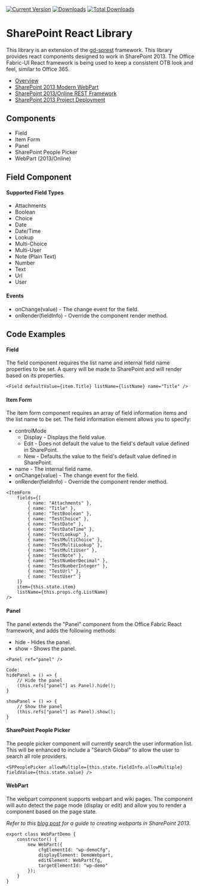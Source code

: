[![Current Version](https://badge.fury.io/js/gd-sprest-react.svg)](https://www.npmjs.com/package/gd-sprest-react)
[![Downloads](https://img.shields.io/npm/dm/gd-sprest-react.svg)](https://www.npmjs.com/package/gd-sprest-react)
[![Total Downloads](https://img.shields.io/npm/dt/gd-sprest-react.svg)](https://www.npmjs.com/package/gd-sprest-react)

# SharePoint React Library
This library is an extension of the [gd-sprest](https://gunjandatta.github.io/sprest) framework. This library provides react components designed to work in SharePoint 2013. The Office Fabric-UI React framework is being used to keep a consistent OTB look and feel, similar to Office 365.
* [Overview](http://dattabase.com/sharepoint-react-components/)
* [SharePoint 2013 Modern WebPart](http://dattabase.com/sharepoint-2013-modern-webpart)
* [SharePoint 2013/Online REST Framework](https://gunjandatta.github.io/sprest)
* [SharePoint 2013 Project Deployment](http://dattabase.com/sharepoint-2013-project-deployment/)

## Components
* Field
* Item Form
* Panel
* SharePoint People Picker
* WebPart (2013/Online)

## Field Component
#### Supported Field Types
* Attachments
* Boolean
* Choice
* Date
* Date/Time
* Lookup
* Multi-Choice
* Multi-User
* Note (Plain Text)
* Number
* Text
* Url
* User

#### Events
* onChange(value) - The change event for the field.
* onRender(fieldInfo) - Override the component render method.


## Code Examples
#### Field
The field component requires the list name and internal field name properties to be set. A query will be made to SharePoint and will render based on its properties.
```
<Field defaultValue={item.Title} listName={listName} name="Title" />
```


#### Item Form
The item form component requires an array of field information items and the list name to be set. The field information element allows you to specify:
* controlMode
    * Display - Displays the field value.
    * Edit - Does not default the value to the field's default value defined in SharePoint.
    * New - Defaults the value to the field's default value defined in SharePoint.
* name - The internal field name.
* onChange(value) - The change event for the field.
* onRender(fieldInfo) - Override the component render method.
```
<ItemForm
    fields={[
        { name: "Attachments" },
        { name: "Title" },
        { name: "TestBoolean" },
        { name: "TestChoice" },
        { name: "TestDate" },
        { name: "TestDateTime" },
        { name: "TestLookup" },
        { name: "TestMultiChoice" },
        { name: "TestMultiLookup" },
        { name: "TestMultiUser" },
        { name: "TestNote" },
        { name: "TestNumberDecimal" },
        { name: "TestNumberInteger" },
        { name: "TestUrl" },
        { name: "TestUser" }
    ]}
    item={this.state.item}
    listName={this.props.cfg.ListName}
/>
```

#### Panel
The panel extends the "Panel" component from the Office Fabric React framework, and adds the following methods:
* hide - Hides the panel.
* show - Shows the panel.
```
<Panel ref="panel" />

Code:
hidePanel = () => {
    // Hide the panel
    (this.refs["panel"] as Panel).hide();
}

showPanel = () => {
    // Show the panel
    (this.refs["panel"] as Panel).show();
}

```

#### SharePoint People Picker
The people picker component will currently search the user information list. This will be enhanced to include a "Search Global" to allow the user to search all role providers.
```
<SPPeoplePicker allowMultiple={this.state.fieldInfo.allowMultiple} fieldValue={this.state.value} />
```


#### WebPart
The webpart component supports webpart and wiki pages. The component will auto detect the page mode (display or edit) and allow you to render a component based on the page state.

_Refer to this [blog post](http://dattabase.com/sharepoint-2013-modern-webpart/) for a guide to creating webparts in SharePoint 2013._
```
export class WebPartDemo {
    constructor() {
        new WebPart({
            cfgElementId: "wp-demoCfg",
            displayElement: DemoWebpart,
            editElement: WebPartCfg,
            targetElementId: "wp-demo"
        });
    }
}
```